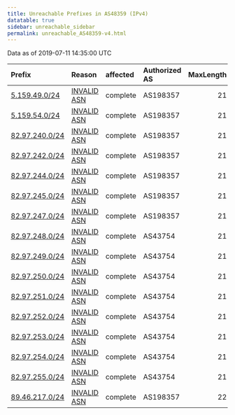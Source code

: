 ```yaml
---
title: Unreachable Prefixes in AS48359 (IPv4)
datatable: true
sidebar: unreachable_sidebar
permalink: unreachable_AS48359-v4.html
---
```


Data as of 2019-07-11 14:35:00 UTC


<div class="datatable-begin"></div>

| Prefix                                                 | Reason                                                                                                | affected   | Authorized AS   |   MaxLength | Anchor                                         |   unreachable /24s |
|:-------------------------------------------------------|:------------------------------------------------------------------------------------------------------|:-----------|:----------------|------------:|:-----------------------------------------------|-------------------:|
| [5.159.49.0/24](https://stat.ripe.net/5.159.49.0/24)   | [INVALID ASN](https://rpki-validator.ripe.net/announcement-preview?asn=AS48359&prefix=5.159.49.0/24)  | complete   | AS198357        |          21 | [RIPE](unreachable_RIPE_NCC_RPKI_Root-v4.html) |                  1 |
| [5.159.54.0/24](https://stat.ripe.net/5.159.54.0/24)   | [INVALID ASN](https://rpki-validator.ripe.net/announcement-preview?asn=AS48359&prefix=5.159.54.0/24)  | complete   | AS198357        |          21 | [RIPE](unreachable_RIPE_NCC_RPKI_Root-v4.html) |                  1 |
| [82.97.240.0/24](https://stat.ripe.net/82.97.240.0/24) | [INVALID ASN](https://rpki-validator.ripe.net/announcement-preview?asn=AS48359&prefix=82.97.240.0/24) | complete   | AS198357        |          21 | [RIPE](unreachable_RIPE_NCC_RPKI_Root-v4.html) |                  1 |
| [82.97.242.0/24](https://stat.ripe.net/82.97.242.0/24) | [INVALID ASN](https://rpki-validator.ripe.net/announcement-preview?asn=AS48359&prefix=82.97.242.0/24) | complete   | AS198357        |          21 | [RIPE](unreachable_RIPE_NCC_RPKI_Root-v4.html) |                  1 |
| [82.97.244.0/24](https://stat.ripe.net/82.97.244.0/24) | [INVALID ASN](https://rpki-validator.ripe.net/announcement-preview?asn=AS48359&prefix=82.97.244.0/24) | complete   | AS198357        |          21 | [RIPE](unreachable_RIPE_NCC_RPKI_Root-v4.html) |                  1 |
| [82.97.245.0/24](https://stat.ripe.net/82.97.245.0/24) | [INVALID ASN](https://rpki-validator.ripe.net/announcement-preview?asn=AS48359&prefix=82.97.245.0/24) | complete   | AS198357        |          21 | [RIPE](unreachable_RIPE_NCC_RPKI_Root-v4.html) |                  1 |
| [82.97.247.0/24](https://stat.ripe.net/82.97.247.0/24) | [INVALID ASN](https://rpki-validator.ripe.net/announcement-preview?asn=AS48359&prefix=82.97.247.0/24) | complete   | AS198357        |          21 | [RIPE](unreachable_RIPE_NCC_RPKI_Root-v4.html) |                  1 |
| [82.97.248.0/24](https://stat.ripe.net/82.97.248.0/24) | [INVALID ASN](https://rpki-validator.ripe.net/announcement-preview?asn=AS48359&prefix=82.97.248.0/24) | complete   | AS43754         |          21 | [RIPE](unreachable_RIPE_NCC_RPKI_Root-v4.html) |                  1 |
| [82.97.249.0/24](https://stat.ripe.net/82.97.249.0/24) | [INVALID ASN](https://rpki-validator.ripe.net/announcement-preview?asn=AS48359&prefix=82.97.249.0/24) | complete   | AS43754         |          21 | [RIPE](unreachable_RIPE_NCC_RPKI_Root-v4.html) |                  1 |
| [82.97.250.0/24](https://stat.ripe.net/82.97.250.0/24) | [INVALID ASN](https://rpki-validator.ripe.net/announcement-preview?asn=AS48359&prefix=82.97.250.0/24) | complete   | AS43754         |          21 | [RIPE](unreachable_RIPE_NCC_RPKI_Root-v4.html) |                  1 |
| [82.97.251.0/24](https://stat.ripe.net/82.97.251.0/24) | [INVALID ASN](https://rpki-validator.ripe.net/announcement-preview?asn=AS48359&prefix=82.97.251.0/24) | complete   | AS43754         |          21 | [RIPE](unreachable_RIPE_NCC_RPKI_Root-v4.html) |                  1 |
| [82.97.252.0/24](https://stat.ripe.net/82.97.252.0/24) | [INVALID ASN](https://rpki-validator.ripe.net/announcement-preview?asn=AS48359&prefix=82.97.252.0/24) | complete   | AS43754         |          21 | [RIPE](unreachable_RIPE_NCC_RPKI_Root-v4.html) |                  1 |
| [82.97.253.0/24](https://stat.ripe.net/82.97.253.0/24) | [INVALID ASN](https://rpki-validator.ripe.net/announcement-preview?asn=AS48359&prefix=82.97.253.0/24) | complete   | AS43754         |          21 | [RIPE](unreachable_RIPE_NCC_RPKI_Root-v4.html) |                  1 |
| [82.97.254.0/24](https://stat.ripe.net/82.97.254.0/24) | [INVALID ASN](https://rpki-validator.ripe.net/announcement-preview?asn=AS48359&prefix=82.97.254.0/24) | complete   | AS43754         |          21 | [RIPE](unreachable_RIPE_NCC_RPKI_Root-v4.html) |                  1 |
| [82.97.255.0/24](https://stat.ripe.net/82.97.255.0/24) | [INVALID ASN](https://rpki-validator.ripe.net/announcement-preview?asn=AS48359&prefix=82.97.255.0/24) | complete   | AS43754         |          21 | [RIPE](unreachable_RIPE_NCC_RPKI_Root-v4.html) |                  1 |
| [89.46.217.0/24](https://stat.ripe.net/89.46.217.0/24) | [INVALID ASN](https://rpki-validator.ripe.net/announcement-preview?asn=AS48359&prefix=89.46.217.0/24) | complete   | AS198357        |          22 | [RIPE](unreachable_RIPE_NCC_RPKI_Root-v4.html) |                  1 |

<div class="datatable-end"></div>